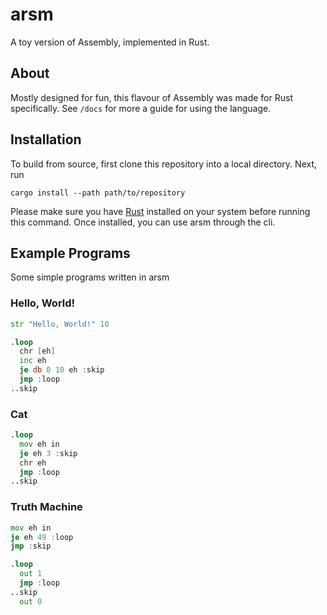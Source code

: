 # arsm
A toy version of Assembly, implemented in Rust.

## About
Mostly designed for fun, this flavour of Assembly was made for Rust specifically. See `/docs` for more a guide for using the language.

## Installation
To build from source, first clone this repository into a local directory. Next, run
```
cargo install --path path/to/repository
```
Please make sure you have [Rust](https://rust-lang.org) installed on your system before running this command. Once installed, you can use arsm through the cli.

## Example Programs
Some simple programs written in arsm
### Hello, World!
```asm
str "Hello, World!" 10

.loop
  chr [eh]
  inc eh
  je db 0 10 eh :skip
  jmp :loop
..skip
```
### Cat
```asm
.loop
  mov eh in
  je eh 3 :skip
  chr eh
  jmp :loop
..skip
```
### Truth Machine
```asm
mov eh in
je eh 49 :loop
jmp :skip

.loop
  out 1
  jmp :loop
..skip
  out 0
```
